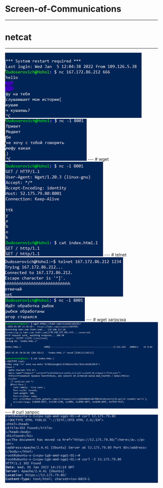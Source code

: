 # Screen-of-Communications
___
# netcat
---
<img src="n1.jpg">
<img src="n2.png">
---
# wget
<img src="n3.png">
---
# telnet
<img src="n4.png">
<img src="n5.png">
---
# wget загрузка
<img src="n6.png">
---
# curl запрос
<img src="n7.jpg">
